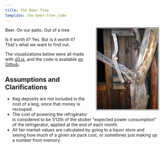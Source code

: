 ```yaml
---
title: The Beer Tree
template: the-beer-tree.jade
---
```


<img src="the-beer-tree.jpg" alt="The Beer Tree" style="max-width: 200px; float: right; border: 1px solid #333; padding: 2px; background-color: #ccc; margin-left: 2em; margin-bottom: 1em;"/>

Beer.
On our patio.
Out of a tree.

Is it worth it?
Yes.
But is it *worth* it?
That's what we want to find out.

The visualizations below were all made with [d3.js](http://d3js.org/), and the code is available [on Github](https://github.com/gadomski/gadomski.github.io/tree/wintersmith/contents/js/the-beer-tree.js).

## Assumptions and Clarifications

- Keg deposits are not included in the cost of a keg, since that money is recouped.
- The cost of powering the refrigerator is considered to be 1/12th of the sticker "expected power consumption" of the refrigerator, applied at the end of each month.
- All fair market values are calculated by going to a liquor store and seeing how much of a given six pack cost, or sometimes just making up a number from memory.

